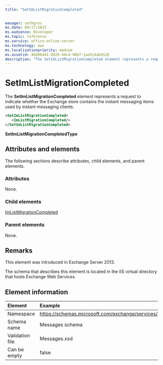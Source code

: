 ```yaml
---
title: "SetImListMigrationCompleted"
 
 
manager: sethgros
ms.date: 09/17/2015
ms.audience: Developer
ms.topic: reference
ms.service: office-online-server
ms.technology: ews
ms.localizationpriority: medium
ms.assetid: 4b806441-0429-44c4-90b7-1ae5c6ab9128
description: "The SetImListMigrationCompleted element represents a request to indicate whether the Exchange store contains the instant messaging items used by instant messaging clients."
---
```


# SetImListMigrationCompleted

The **SetImListMigrationCompleted** element represents a request to indicate whether the Exchange store contains the instant messaging items used by instant messaging clients. 
  
```XML
<SetImListMigrationCompleted>
   <ImListMigrationCompleted/>
</SetImListMigrationCompleted>
```

 **SetImListMigrationCompletedType**
## Attributes and elements

The following sections describe attributes, child elements, and parent elements.
  
### Attributes

None.
  
### Child elements

[ImListMigrationCompleted](imlistmigrationcompleted.md)
  
### Parent elements

None.
  
## Remarks

This element was introduced in Exchange Server 2013.
  
The schema that describes this element is located in the IIS virtual directory that hosts Exchange Web Services.
  
## Element information

| Element | Example |
|:-----|:-----|
|Namespace  <br/> |https://schemas.microsoft.com/exchange/services/2006/messages  <br/> |
|Schema name  <br/> |Messages schema  <br/> |
|Validation file  <br/> |Messages.xsd  <br/> |
|Can be empty  <br/> |false  <br/> |
   

